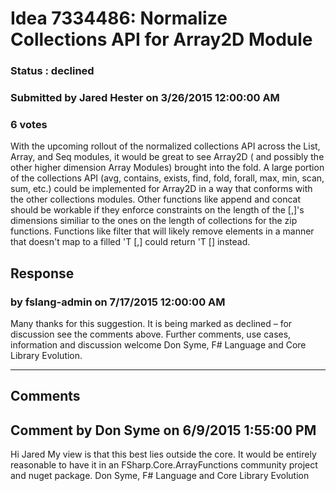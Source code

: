 # Idea 7334486: Normalize Collections API for Array2D Module #

### Status : declined

### Submitted by Jared Hester on 3/26/2015 12:00:00 AM

### 6 votes

With the upcoming rollout of the normalized collections API across the List, Array, and Seq modules, it would be great to see Array2D ( and possibly the other higher dimension Array Modules) brought into the fold.
A large portion of the collections API (avg, contains, exists, find, fold, forall, max, min, scan, sum, etc.) could be implemented for Array2D in a way that conforms with the other collections modules.
Other functions like append and concat should be workable if they enforce constraints on the length of the [,]'s dimensions similiar to the ones on the length of collections for the zip functions.
Functions like filter that will likely remove elements in a manner that doesn't map to a filled 'T [,] could return 'T [] instead.



## Response 
### by fslang-admin on 7/17/2015 12:00:00 AM

Many thanks for this suggestion. It is being marked as declined – for discussion see the comments above.
Further comments, use cases, information and discussion welcome
Don Syme, F# Language and Core Library Evolution.

------------------------
## Comments


## Comment by Don Syme on 6/9/2015 1:55:00 PM
Hi Jared
My view is that this best lies outside the core. It would be entirely reasonable to have it in an FSharp.Core.ArrayFunctions community project and nuget package.
Don Syme, F# Language and Core Library Evolution

